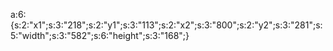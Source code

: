 a:6:{s:2:"x1";s:3:"218";s:2:"y1";s:3:"113";s:2:"x2";s:3:"800";s:2:"y2";s:3:"281";s:5:"width";s:3:"582";s:6:"height";s:3:"168";}